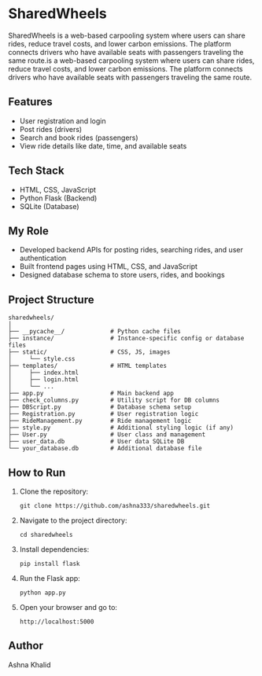# SharedWheels

SharedWheels is a web-based carpooling system where users can share rides, reduce travel costs, and lower carbon emissions. The platform connects drivers who have available seats with passengers traveling the same route.is a web-based carpooling system where users can share rides, reduce travel costs, and lower carbon emissions. The platform connects drivers who have available seats with passengers traveling the same route.
## Features

- User registration and login
- Post rides (drivers)
- Search and book rides (passengers)
- View ride details like date, time, and available seats

## Tech Stack

- HTML, CSS, JavaScript
- Python Flask (Backend)
- SQLite (Database)

## My Role

- Developed backend APIs for posting rides, searching rides, and user authentication
- Built frontend pages using HTML, CSS, and JavaScript
- Designed database schema to store users, rides, and bookings

## Project Structure

```
sharedwheels/
│
├── __pycache__/             # Python cache files
├── instance/                # Instance-specific config or database files
├── static/                  # CSS, JS, images
│     └── style.css
├── templates/               # HTML templates
│     ├── index.html
│     ├── login.html
│     └── ...
├── app.py                   # Main backend app
├── check_columns.py         # Utility script for DB columns
├── DBScript.py              # Database schema setup
├── Registration.py          # User registration logic
├── RideManagement.py        # Ride management logic
├── style.py                 # Additional styling logic (if any)
├── User.py                  # User class and management
├── user_data.db             # User data SQLite DB
└── your_database.db         # Additional database file
```


## How to Run

1. Clone the repository:
    ```
    git clone https://github.com/ashna333/sharedwheels.git
    ```
2. Navigate to the project directory:
    ```
    cd sharedwheels
    ```
3. Install dependencies:
    ```
    pip install flask
    ```
4. Run the Flask app:
    ```
    python app.py
    ```
5. Open your browser and go to:
    ```
    http://localhost:5000
    ```


## Author

Ashna Khalid


